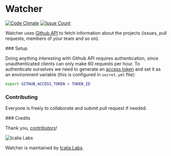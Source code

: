 # Watcher

[![Code Climate](https://codeclimate.com/github/IcaliaLabs/watcher/badges/gpa.svg)](https://codeclimate.com/github/IcaliaLabs/watcher)
[![Issue Count](https://codeclimate.com/github/IcaliaLabs/watcher/badges/issue_count.svg)](https://codeclimate.com/github/IcaliaLabs/watcher)

Watcher uses [Github API](https://developer.github.com) to fetch information about the projects (issues, pull requests, members of your team and so on).

### Setup

Doing anything interesting with Github API requires authentication, since unauthenticated clients can only make 60 requests per hour. To authenticate ourselves we need to generate an [access token](https://developer.github.com/v3/oauth_authorizations/#create-a-new-authorization) and set it as an environment variable (this is configured in `secret.yml` file):

```bash
export GITHUB_ACCESS_TOKEN = TOKEN_ID
```

### Contributing

Everyone is freely to collaborate and submit pull request if needed.


### Credits

Thank you, [contributors](https://github.com/icalialabs/icalia_guides/graphs/contributors)!

![Icalia Labs](https://raw.githubusercontent.com/IcaliaLabs/kaishi/master/logo.png)

Watcher is maintained by [Icalia Labs](http://www.icalialabs.com/team).


